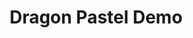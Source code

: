 ---
layout: post
title: "Dragon Pastel Demo"
category: portfolio
tags: illustration
thumbnail: /portfolio/thumbs/dragon.png
full: /portfolio/full/dragon.jpg
detail: 
description:
---